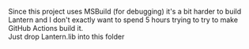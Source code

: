 Since this project uses MSBuild (for debugging) it's a bit harder to build Lantern and I don't exactly want to spend 5 hours trying to try to make GitHub Actions build it.   
Just drop Lantern.lib into this folder